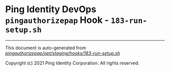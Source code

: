 
# Ping Identity DevOps `pingauthorizepap` Hook - `183-run-setup.sh`

---
This document is auto-generated from _[pingauthorizepap/opt/staging/hooks/183-run-setup.sh](https://github.com/pingidentity/pingidentity-docker-builds/blob/master/pingauthorizepap/opt/staging/hooks/183-run-setup.sh)_

Copyright (c) 2021 Ping Identity Corporation. All rights reserved.
